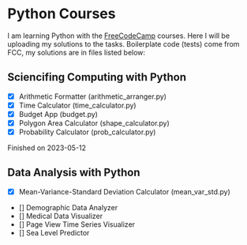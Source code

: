 # Python Courses

I am learning Python with the [FreeCodeCamp](https://www.freecodecamp.org/) courses. Here I will be uploading my solutions to the tasks.
Boilerplate code (tests) come from FCC, my solutions are in files listed below:

## Sciencifing Computing with Python
- [x] Arithmetic Formatter (arithmetic_arranger.py)
- [x] Time Calculator (time_calculator.py)
- [x] Budget App (budget.py)
- [x] Polygon Area Calculator (shape_calculator.py)
- [x] Probability Calculator (prob_calculator.py)

Finished on 2023-05-12

## Data Analysis with Python
- [x] Mean-Variance-Standard Deviation Calculator (mean_var_std.py)
- [] Demographic Data Analyzer
- [] Medical Data Visualizer
- [] Page View Time Series Visualizer
- [] Sea Level Predictor
